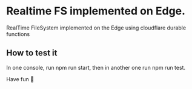 # Realtime FS implemented on Edge.

RealTime FileSystem implemented on the Edge using cloudflare durable functions

## How to test it
In one console, run npm run start, then in another one run npm run test. 

Have fun 🎉
